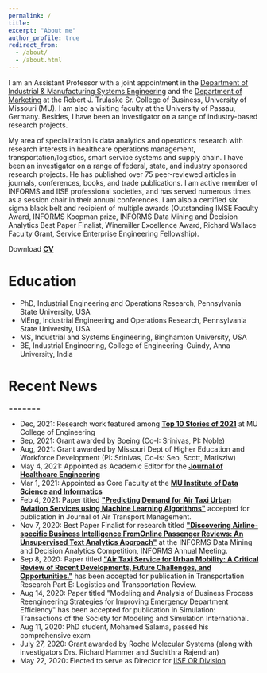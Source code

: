```yaml
---
permalink: /
title: 
excerpt: "About me"
author_profile: true
redirect_from: 
  - /about/
  - /about.html
---
```


I am an Assistant Professor with a joint appointment in the [Department of Industrial & Manufacturing Systems Engineering](https://engineering.missouri.edu/academics/imse/) and the [Department of Marketing](https://business.missouri.edu/departments-faculty/marketing-department) at the Robert J. Trulaske Sr. College of Business, University of Missouri (MU). I am also a visiting faculty at the University of Passau, Germany. Besides, I have been an investigator on a range of industry-based research projects.

My area of specialization is data analytics and operations research with research interests in healthcare operations management, transportation/logistics, smart service systems and supply chain. I have been an investigator on a range of federal, state,  and industry sponsored research projects. He has published over 75 peer-reviewed articles in journals, conferences, books, and trade publications. I am active member of INFORMS and IISE professional societies, and has served numerous times as a session chair in their annual conferences. I am also a certified six sigma black belt and recipient of multiple awards (Outstanding IMSE Faculty Award, INFORMS Koopman prize, INFORMS Data Mining and Decision Analytics Best Paper Finalist, Winemiller Excellence Award, Richard Wallace Faculty Grant, Service Enterprise Engineering Fellowship).


Download [**CV**](https://mailmissouri-my.sharepoint.com/:b:/g/personal/srinivassh_umsystem_edu/EZ22kiyEG5hDkNdmViZ8fssBaYImN0xUSXlmWEQBEysY0w?e=Lanar8) 

Education
======
* PhD, Industrial Engineering and Operations Research, Pennsylvania State University, USA
* MEng, Industrial Engineering and Operations Research, Pennsylvania State University, USA
* MS, Industrial and Systems Engineering, Binghamton University, USA
* BE, Industrial Engineering, College of Engineering-Guindy, Anna University, India


Recent News
======
=======
* Dec, 2021: Research work featured among [**Top 10 Stories of 2021**](https://engineering.missouri.edu/2021/robots-plastics-and-cows-top-10-research-stories-of-2021/) at MU College of Engineering
* Sep, 2021: Grant awarded by Boeing (Co-I: Srinivas, PI: Noble)
* Aug, 2021: Grant awarded by Missouri Dept of Higher Education and Workforce Development (PI: Srinivas, Co-Is: Seo, Scott, Matisziw)
* May 4, 2021: Appointed as Academic Editor for the [**Journal of Healthcare Engineering**](https://www.hindawi.com/journals/jhe/?utm_source=google&utm_medium=cpc&utm_campaign=HDW_MRKT_GBL_SUB_ADWO_PAI_DYNA_JOUR_X&gclid=Cj0KCQjwwLKFBhDPARIsAPzPi-LpaXRKWJgSBntlnfb9hsrUuMm9GKX5UaAOvTLeny-ETtKWhskzCHsaAjHNEALw_wcB)
* Mar 1, 2021: Appointed as Core Faculty at the [**MU Institute of Data Science and Informatics**](https://muidsi.missouri.edu/person/sharan-srinivas/)
* Feb 4, 2021: Paper titled [**"Predicting Demand for Air Taxi Urban Aviation Services using Machine Learning Algorithms"**](https://doi.org/10.1016/j.jairtraman.2021.102043) accepted for publication in Journal of Air Transport Management.
* Nov 7, 2020: Best Paper Finalist for research titled [**"Discovering  Airline-specific  Business  Intelligence  FromOnline  Passenger Reviews:  An  Unsupervised  Text  Analytics  Approach"**](https://www.informs.org/Recognizing-Excellence/Award-Recipients/Sharan-Srinivas) at the INFORMS Data Mining and Decision Analytics Competition, INFORMS Annual Meeting.
* Sep 8, 2020: Paper titled [**"Air Taxi Service for Urban Mobility: A Critical Review of Recent Developments, Future Challenges, and Opportunities."**](https://doi.org/10.1016/j.tre.2020.102090) has been accepted for publication in Transportation Research Part E: Logistics and Transportation Review.
* Aug 14, 2020: Paper titled "Modeling and Analysis of Business Process Reengineering Strategies for Improving Emergency Department Efficiency" has been accepted for publication in Simulation: Transactions of the Society for Modeling and Simulation International.
* Aug 11, 2020: PhD student, Mohamed Salama, passed his comprehensive exam
* July 27, 2020: Grant awarded by Roche Molecular Systems (along with investigators Drs. Richard Hammer and Suchithra Rajendran)
* May 22, 2020: Elected to serve as Director for [IISE OR Division](https://www.iise.org/Details.aspx?id=1132#or)
